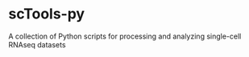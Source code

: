 # scTools-py
A collection of Python scripts for processing and analyzing single-cell RNAseq datasets
